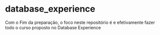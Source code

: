 # database_experience
Com o Fim da preparação, o foco neste repositório é e efetivamente fazer todo o curso proposto no Database Experience
